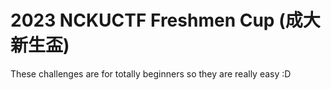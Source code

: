 # 2023 NCKUCTF Freshmen Cup (成大新生盃)

These challenges are for totally beginners so they are really easy :D